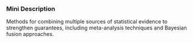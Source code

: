### Mini Description

Methods for combining multiple sources of statistical evidence to strengthen guarantees, including meta-analysis techniques and Bayesian fusion approaches.
